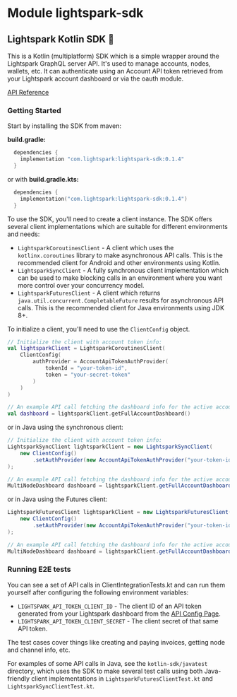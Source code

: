 # Module lightspark-sdk

## Lightspark Kotlin SDK 🤖

This is a Kotlin (multiplatform) SDK which is a simple wrapper around the Lightspark GraphQL server
API. It's used to manage accounts, nodes, wallets, etc. It can authenticate using an Account API
token retrieved from your Lightspark account dashboard or via the oauth module.

[API Reference](https://app.lightspark.com/docs/reference/kotlin/lightspark-sdk/index.html)

### Getting Started

Start by installing the SDK from maven:

**build.gradle:**
```groovy
  dependencies {
    implementation "com.lightspark:lightspark-sdk:0.1.4"
  }
```

or with **build.gradle.kts:**
```kotlin
  dependencies {
    implementation("com.lightspark:lightspark-sdk:0.1.4")
  }
```

To use the SDK, you'll need to create a client instance. The SDK offers several client
implementations which are suitable for different environments and needs:

- `LightsparkCoroutinesClient` - A client which uses the `kotlinx.coroutines` library to make
  asynchronous API calls. This is the recommended client for Android and other environments using
  Kotlin.
- `LightsparkSyncClient` - A fully synchronous client implementation which can be used to make
  blocking calls in an environment where you want more control over your concurrency model.
- `LightsparkFuturesClient` - A client which returns `java.util.concurrent.CompletableFuture`
  results for asynchronous API calls. This is the recommended client for Java environments using JDK
  8+.

To initialize a client, you'll need to use the `ClientConfig` object.

```kotlin
// Initialize the client with account token info:
val lightsparkClient = LightsparkCoroutinesClient(
    ClientConfig(
        authProvider = AccountApiTokenAuthProvider(
            tokenId = "your-token-id",
            token = "your-secret-token"
        )
    )
)

// An example API call fetching the dashboard info for the active account:
val dashboard = lightsparkClient.getFullAccountDashboard()
```

or in Java using the synchronous client:

```java
// Initialize the client with account token info:
LightsparkSyncClient lightsparkClient = new LightsparkSyncClient(
    new ClientConfig()
        .setAuthProvider(new AccountApiTokenAuthProvider("your-token-id","your-secret-token"))
);

// An example API call fetching the dashboard info for the active account:
MultiNodeDashboard dashboard = lightsparkClient.getFullAccountDashboard();
```

or in Java using the Futures client:
```java
LightsparkFuturesClient lightsparkClient = new LightsparkFuturesClient(
    new ClientConfig()
        .setAuthProvider(new AccountApiTokenAuthProvider("your-token-id","your-secret-token"))
);

// An example API call fetching the dashboard info for the active account:
MultiNodeDashboard dashboard = lightsparkClient.getFullAccountDashboard().get(5, TimeUnit.SECONDS);
```

### Running E2E tests

You can see a set of API calls in ClientIntegrationTests.kt and can run them yourself after
configuring the following environment variables:

- `LIGHTSPARK_API_TOKEN_CLIENT_ID` - The client ID of an API token generated from your Lightspark
dashboard from the [API Config Page](https://app.lightspark.com/api-config).
- `LIGHTSPARK_API_TOKEN_CLIENT_SECRET` - The client secret of that same API token.

The test cases cover things like creating and paying invoices, getting node and channel info, etc.

For examples of some API calls in Java, see the `kotlin-sdk/javatest` directory, which uses the SDK
to make several test calls using both Java-friendly client implementations in
`LightsparkFuturesClientTest.kt` and `LightsparkSyncClientTest.kt`.
